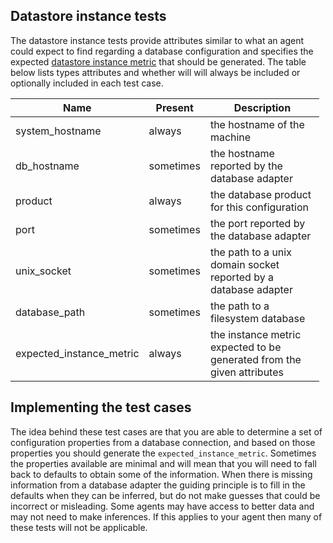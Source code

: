## Datastore instance tests

The datastore instance tests provide attributes similar to what an agent could expect to find regarding a database configuration and specifies the expected [datastore instance metric](https://source.datanerd.us/agents/agent-specs/blob/master/Datastore-Metrics-PORTED.md#datastore-metric-namespace) that should be generated. The table below lists types attributes and whether will will always be included or optionally included in each test case.

<table style="width:98%;"><colgroup><col style="width: 23%" /><col style="width: 8%" /><col style="width: 67%" /></colgroup><thead><tr class="header"><th>Name</th><th>Present</th><th>Description</th></tr></thead><tbody><tr class="odd"><td>system_hostname</td><td>always</td><td>the hostname of the machine</td></tr><tr class="even"><td>db_hostname</td><td>sometimes</td><td>the hostname reported by the database adapter</td></tr><tr class="odd"><td>product</td><td>always</td><td>the database product for this configuration</td></tr><tr class="even"><td>port</td><td>sometimes</td><td>the port reported by the database adapter</td></tr><tr class="odd"><td>unix_socket</td><td>sometimes</td><td>the path to a unix domain socket reported by a database adapter</td></tr><tr class="even"><td>database_path</td><td>sometimes</td><td>the path to a filesystem database</td></tr><tr class="odd"><td>expected_instance_metric</td><td>always</td><td>the instance metric expected to be generated from the given attributes</td></tr></tbody></table>

## Implementing the test cases

The idea behind these test cases are that you are able to determine a set of configuration properties from a database connection, and based on those properties you should generate the `expected_instance_metric`. Sometimes the properties available are minimal and will mean that you will need to fall back to defaults to obtain some of the information. When there is missing information from a database adapter the guiding principle is to fill in the defaults when they can be inferred, but do not make guesses that could be incorrect or misleading. Some agents may have access to better data and may not need to make inferences. If this applies to your agent then many of these tests will not be applicable.
